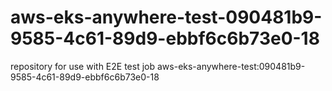 # aws-eks-anywhere-test-090481b9-9585-4c61-89d9-ebbf6c6b73e0-18
repository for use with E2E test job aws-eks-anywhere-test:090481b9-9585-4c61-89d9-ebbf6c6b73e0-18
